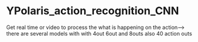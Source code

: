 # YPolaris_action_recognition_CNN
Get real time or video to process the what is happening on the action--> there are several models with with 4out 6out and 8outs also 40 action outs
